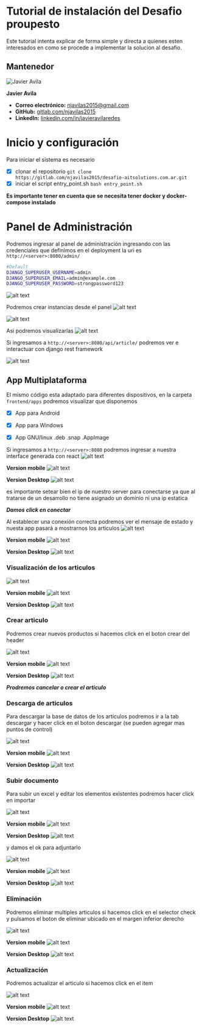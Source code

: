 # Tutorial de instalación del Desafio proupesto
Este tutorial intenta explicar de forma simple y directa a quienes esten interesados en como se procede a implementar la solucion al desafio.

## Mantenedor

![Javier Avila](https://gravatar.com/avatar/35f028267d2351d787342591bf2e6384?size=256)

**Javier Avila**  

- **Correo electrónico:** [njavilas2015@gmail.com](mailto:njavilas2015@gmail.com)
- **GitHub:** [gitlab.com/njavilas2015](https://gitlab.com/njavilas2015)
- **LinkedIn:** [linkedin.com/in/javieravilaredes](https://linkedin.com/in/javieravilaredes)


# Inicio y configuración
Para iniciar el sistema es necesario 
- [x] clonar el repositorio ```git clone https://gitlab.com/njavilas2015/desafio-aitsolutions.com.ar.git```
- [x] iniciar el script entry_point.sh ```bash entry_point.sh```

**Es importante tener en cuenta que se necesita tener docker y docker-compose instalado**

# Panel de Administración
Podremos ingresar al panel de administración ingresando con las credenciales que definimos en el deployment la uri es ```http://<server>:8080/admin/```

```bash
#Default 
DJANGO_SUPERUSER_USERNAME=admin
DJANGO_SUPERUSER_EMAIL=admin@example.com
DJANGO_SUPERUSER_PASSWORD=strongpassword123
```

![alt text](docs/image_0001.png)

Podremos crear instancias desde el panel
![alt text](docs/image_0002.png)

![alt text](docs/image_0003.png)

Asi podremos visualizarlas
![alt text](docs/image_0004.png)

Si ingresamos a ```http://<server>:8080/api/article/``` podremos ver e interactuar con django rest  framework

![alt text](docs/image_0005.png)

## App Multiplataforma
El mismo código esta adaptado para diferentes dispositivos, en la carpeta ```frontend/apps``` podremos visualizar que disponemos 

-[x] App para Android
-[x] App para Windows
-[x] App GNU/linux .deb .snap .AppImage


Si ingresamos a ```http://<server>:8080``` podremos ingresar a nuestra interface generada con react 
![alt text](docs/image_0006.png)

**Version mobile**
![alt text](docs/image_0015.png)

**Version Desktop**
![alt text](docs/image_0024.png)

es importante setear bien el ip de nuestro server para conectarse ya que al tratarse de un desarrollo no tiene asignado un dominio ni una ip estatica 

***Damos click en conectar***

Al establecer una conexión correcta podremos ver el mensaje de estado y nuesta app pasará a mostrarnos los articulos
![alt text](docs/image_0007.png)


**Version mobile**
![alt text](docs/image_0016.png)

**Version Desktop**
![alt text](docs/image_0025.png)


### Visualización de los articulos
![alt text](docs/image_0008.png)

**Version mobile**
![alt text](docs/image_0017.png)

**Version Desktop**
![alt text](docs/image_0026.png)

### Crear articulo 
Podremos crear nuevos productos si hacemos click en el boton crear del header 

![alt text](docs/image_0009.png)

**Version mobile**
![alt text](docs/image_0018.png)

**Version Desktop**
![alt text](docs/image_0029.png)

***Prodremos cancelar o crear el articulo***

### Descarga de articulos
Para descargar la base de datos de los articulos podremos ir a la tab descargar y hacer click en el boton descargar (se pueden agregar mas puntos de control)

![alt text](docs/image_0010.png)

**Version mobile**
![alt text](docs/image_0019.png)

**Version Desktop**
![alt text](docs/image_0027.png)

### Subir documento
Para subir un excel y editar los elementos existentes podremos hacer click en importar 

![alt text](docs/image_0011.png)

**Version mobile**
![alt text](docs/image_0020.png)

**Version Desktop**
![alt text](docs/image_0028.png)

y damos el ok para adjuntarlo 

![alt text](docs/image_0012.png)

**Version mobile**
![alt text](docs/image_0021.png)

**Version Desktop**
![alt text](docs/image_0032.png)


### Eliminación 
Podremos eliminar multiples articulos si hacemos click en el selector check y pulsamos el boton de eliminar ubicado en el margen inferior derecho 

![alt text](docs/image_0013.png)

**Version mobile**
![alt text](docs/image_0022.png)

**Version Desktop**
![alt text](docs/image_0031.png)

### Actualización
Podremos actualizar el articulo si hacemos click en el item

![alt text](docs/image_0014.png)

**Version mobile**
![alt text](docs/image_0023.png)

**Version Desktop**
![alt text](docs/image_0030.png)

